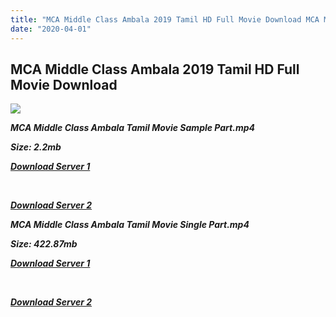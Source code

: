 ```yaml
---
title: "MCA Middle Class Ambala 2019 Tamil HD Full Movie Download MCA Middle Class Ambala Tamil HD Movie Download"
date: "2020-04-01"
---
```


## MCA Middle Class Ambala 2019 Tamil HD Full Movie Download 

![](https://images.moviebuff.com/5e45a4a1-dfd2-4cce-a916-bfab8f6fc5a0?w=1000)

**_MCA Middle Class Ambala Tamil Movie Sample Part.mp4_**

**_Size: 2.2mb_**

**_[Download Server 1](http://b8.wetransfer.vip/files/Tamil{dd491190c7c44e72d5bc6265d8d28d52dc406d5dbea1734fee0f652b09d71bf7}20Movies/Tamil{dd491190c7c44e72d5bc6265d8d28d52dc406d5dbea1734fee0f652b09d71bf7}202019{dd491190c7c44e72d5bc6265d8d28d52dc406d5dbea1734fee0f652b09d71bf7}20Movies/MCA:{dd491190c7c44e72d5bc6265d8d28d52dc406d5dbea1734fee0f652b09d71bf7}20Middle{dd491190c7c44e72d5bc6265d8d28d52dc406d5dbea1734fee0f652b09d71bf7}20Class{dd491190c7c44e72d5bc6265d8d28d52dc406d5dbea1734fee0f652b09d71bf7}20Ambala{dd491190c7c44e72d5bc6265d8d28d52dc406d5dbea1734fee0f652b09d71bf7}20(2019)/MCA:{dd491190c7c44e72d5bc6265d8d28d52dc406d5dbea1734fee0f652b09d71bf7}20Middle{dd491190c7c44e72d5bc6265d8d28d52dc406d5dbea1734fee0f652b09d71bf7}20Class{dd491190c7c44e72d5bc6265d8d28d52dc406d5dbea1734fee0f652b09d71bf7}20Ambala{dd491190c7c44e72d5bc6265d8d28d52dc406d5dbea1734fee0f652b09d71bf7}20(2019){dd491190c7c44e72d5bc6265d8d28d52dc406d5dbea1734fee0f652b09d71bf7}20Proper{dd491190c7c44e72d5bc6265d8d28d52dc406d5dbea1734fee0f652b09d71bf7}20HDRip/MCA{dd491190c7c44e72d5bc6265d8d28d52dc406d5dbea1734fee0f652b09d71bf7}20Middle{dd491190c7c44e72d5bc6265d8d28d52dc406d5dbea1734fee0f652b09d71bf7}20Class{dd491190c7c44e72d5bc6265d8d28d52dc406d5dbea1734fee0f652b09d71bf7}20Ambala{dd491190c7c44e72d5bc6265d8d28d52dc406d5dbea1734fee0f652b09d71bf7}20(2019){dd491190c7c44e72d5bc6265d8d28d52dc406d5dbea1734fee0f652b09d71bf7}20Sample{dd491190c7c44e72d5bc6265d8d28d52dc406d5dbea1734fee0f652b09d71bf7}20(640x360).mp4)_**

**_[  
](http://b8.wetransfer.vip/files/Tamil{dd491190c7c44e72d5bc6265d8d28d52dc406d5dbea1734fee0f652b09d71bf7}20Movies/Tamil{dd491190c7c44e72d5bc6265d8d28d52dc406d5dbea1734fee0f652b09d71bf7}202019{dd491190c7c44e72d5bc6265d8d28d52dc406d5dbea1734fee0f652b09d71bf7}20Movies/MCA:{dd491190c7c44e72d5bc6265d8d28d52dc406d5dbea1734fee0f652b09d71bf7}20Middle{dd491190c7c44e72d5bc6265d8d28d52dc406d5dbea1734fee0f652b09d71bf7}20Class{dd491190c7c44e72d5bc6265d8d28d52dc406d5dbea1734fee0f652b09d71bf7}20Ambala{dd491190c7c44e72d5bc6265d8d28d52dc406d5dbea1734fee0f652b09d71bf7}20(2019)/MCA:{dd491190c7c44e72d5bc6265d8d28d52dc406d5dbea1734fee0f652b09d71bf7}20Middle{dd491190c7c44e72d5bc6265d8d28d52dc406d5dbea1734fee0f652b09d71bf7}20Class{dd491190c7c44e72d5bc6265d8d28d52dc406d5dbea1734fee0f652b09d71bf7}20Ambala{dd491190c7c44e72d5bc6265d8d28d52dc406d5dbea1734fee0f652b09d71bf7}20(2019){dd491190c7c44e72d5bc6265d8d28d52dc406d5dbea1734fee0f652b09d71bf7}20Proper{dd491190c7c44e72d5bc6265d8d28d52dc406d5dbea1734fee0f652b09d71bf7}20HDRip/MCA{dd491190c7c44e72d5bc6265d8d28d52dc406d5dbea1734fee0f652b09d71bf7}20Middle{dd491190c7c44e72d5bc6265d8d28d52dc406d5dbea1734fee0f652b09d71bf7}20Class{dd491190c7c44e72d5bc6265d8d28d52dc406d5dbea1734fee0f652b09d71bf7}20Ambala{dd491190c7c44e72d5bc6265d8d28d52dc406d5dbea1734fee0f652b09d71bf7}20(2019){dd491190c7c44e72d5bc6265d8d28d52dc406d5dbea1734fee0f652b09d71bf7}20Sample{dd491190c7c44e72d5bc6265d8d28d52dc406d5dbea1734fee0f652b09d71bf7}20(640x360).mp4)_**

**_[Download Server 2](http://b8.wetransfer.vip/files/Tamil{dd491190c7c44e72d5bc6265d8d28d52dc406d5dbea1734fee0f652b09d71bf7}20Movies/Tamil{dd491190c7c44e72d5bc6265d8d28d52dc406d5dbea1734fee0f652b09d71bf7}202019{dd491190c7c44e72d5bc6265d8d28d52dc406d5dbea1734fee0f652b09d71bf7}20Movies/MCA:{dd491190c7c44e72d5bc6265d8d28d52dc406d5dbea1734fee0f652b09d71bf7}20Middle{dd491190c7c44e72d5bc6265d8d28d52dc406d5dbea1734fee0f652b09d71bf7}20Class{dd491190c7c44e72d5bc6265d8d28d52dc406d5dbea1734fee0f652b09d71bf7}20Ambala{dd491190c7c44e72d5bc6265d8d28d52dc406d5dbea1734fee0f652b09d71bf7}20(2019)/MCA:{dd491190c7c44e72d5bc6265d8d28d52dc406d5dbea1734fee0f652b09d71bf7}20Middle{dd491190c7c44e72d5bc6265d8d28d52dc406d5dbea1734fee0f652b09d71bf7}20Class{dd491190c7c44e72d5bc6265d8d28d52dc406d5dbea1734fee0f652b09d71bf7}20Ambala{dd491190c7c44e72d5bc6265d8d28d52dc406d5dbea1734fee0f652b09d71bf7}20(2019){dd491190c7c44e72d5bc6265d8d28d52dc406d5dbea1734fee0f652b09d71bf7}20Proper{dd491190c7c44e72d5bc6265d8d28d52dc406d5dbea1734fee0f652b09d71bf7}20HDRip/MCA{dd491190c7c44e72d5bc6265d8d28d52dc406d5dbea1734fee0f652b09d71bf7}20Middle{dd491190c7c44e72d5bc6265d8d28d52dc406d5dbea1734fee0f652b09d71bf7}20Class{dd491190c7c44e72d5bc6265d8d28d52dc406d5dbea1734fee0f652b09d71bf7}20Ambala{dd491190c7c44e72d5bc6265d8d28d52dc406d5dbea1734fee0f652b09d71bf7}20(2019){dd491190c7c44e72d5bc6265d8d28d52dc406d5dbea1734fee0f652b09d71bf7}20Sample{dd491190c7c44e72d5bc6265d8d28d52dc406d5dbea1734fee0f652b09d71bf7}20(640x360).mp4)_**

**_MCA Middle Class Ambala Tamil Movie Single Part.mp4_**

**_Size: 422.87mb_**

**_[Download Server 1](http://b8.wetransfer.vip/files/Tamil{dd491190c7c44e72d5bc6265d8d28d52dc406d5dbea1734fee0f652b09d71bf7}20Movies/Tamil{dd491190c7c44e72d5bc6265d8d28d52dc406d5dbea1734fee0f652b09d71bf7}202019{dd491190c7c44e72d5bc6265d8d28d52dc406d5dbea1734fee0f652b09d71bf7}20Movies/MCA:{dd491190c7c44e72d5bc6265d8d28d52dc406d5dbea1734fee0f652b09d71bf7}20Middle{dd491190c7c44e72d5bc6265d8d28d52dc406d5dbea1734fee0f652b09d71bf7}20Class{dd491190c7c44e72d5bc6265d8d28d52dc406d5dbea1734fee0f652b09d71bf7}20Ambala{dd491190c7c44e72d5bc6265d8d28d52dc406d5dbea1734fee0f652b09d71bf7}20(2019)/MCA:{dd491190c7c44e72d5bc6265d8d28d52dc406d5dbea1734fee0f652b09d71bf7}20Middle{dd491190c7c44e72d5bc6265d8d28d52dc406d5dbea1734fee0f652b09d71bf7}20Class{dd491190c7c44e72d5bc6265d8d28d52dc406d5dbea1734fee0f652b09d71bf7}20Ambala{dd491190c7c44e72d5bc6265d8d28d52dc406d5dbea1734fee0f652b09d71bf7}20(2019){dd491190c7c44e72d5bc6265d8d28d52dc406d5dbea1734fee0f652b09d71bf7}20Proper{dd491190c7c44e72d5bc6265d8d28d52dc406d5dbea1734fee0f652b09d71bf7}20HDRip/MCA{dd491190c7c44e72d5bc6265d8d28d52dc406d5dbea1734fee0f652b09d71bf7}20Middle{dd491190c7c44e72d5bc6265d8d28d52dc406d5dbea1734fee0f652b09d71bf7}20Class{dd491190c7c44e72d5bc6265d8d28d52dc406d5dbea1734fee0f652b09d71bf7}20Ambala{dd491190c7c44e72d5bc6265d8d28d52dc406d5dbea1734fee0f652b09d71bf7}20(2019){dd491190c7c44e72d5bc6265d8d28d52dc406d5dbea1734fee0f652b09d71bf7}20Single{dd491190c7c44e72d5bc6265d8d28d52dc406d5dbea1734fee0f652b09d71bf7}20Part{dd491190c7c44e72d5bc6265d8d28d52dc406d5dbea1734fee0f652b09d71bf7}20(640x360).mp4)_**

**_[  
](http://b8.wetransfer.vip/files/Tamil{dd491190c7c44e72d5bc6265d8d28d52dc406d5dbea1734fee0f652b09d71bf7}20Movies/Tamil{dd491190c7c44e72d5bc6265d8d28d52dc406d5dbea1734fee0f652b09d71bf7}202019{dd491190c7c44e72d5bc6265d8d28d52dc406d5dbea1734fee0f652b09d71bf7}20Movies/MCA:{dd491190c7c44e72d5bc6265d8d28d52dc406d5dbea1734fee0f652b09d71bf7}20Middle{dd491190c7c44e72d5bc6265d8d28d52dc406d5dbea1734fee0f652b09d71bf7}20Class{dd491190c7c44e72d5bc6265d8d28d52dc406d5dbea1734fee0f652b09d71bf7}20Ambala{dd491190c7c44e72d5bc6265d8d28d52dc406d5dbea1734fee0f652b09d71bf7}20(2019)/MCA:{dd491190c7c44e72d5bc6265d8d28d52dc406d5dbea1734fee0f652b09d71bf7}20Middle{dd491190c7c44e72d5bc6265d8d28d52dc406d5dbea1734fee0f652b09d71bf7}20Class{dd491190c7c44e72d5bc6265d8d28d52dc406d5dbea1734fee0f652b09d71bf7}20Ambala{dd491190c7c44e72d5bc6265d8d28d52dc406d5dbea1734fee0f652b09d71bf7}20(2019){dd491190c7c44e72d5bc6265d8d28d52dc406d5dbea1734fee0f652b09d71bf7}20Proper{dd491190c7c44e72d5bc6265d8d28d52dc406d5dbea1734fee0f652b09d71bf7}20HDRip/MCA{dd491190c7c44e72d5bc6265d8d28d52dc406d5dbea1734fee0f652b09d71bf7}20Middle{dd491190c7c44e72d5bc6265d8d28d52dc406d5dbea1734fee0f652b09d71bf7}20Class{dd491190c7c44e72d5bc6265d8d28d52dc406d5dbea1734fee0f652b09d71bf7}20Ambala{dd491190c7c44e72d5bc6265d8d28d52dc406d5dbea1734fee0f652b09d71bf7}20(2019){dd491190c7c44e72d5bc6265d8d28d52dc406d5dbea1734fee0f652b09d71bf7}20Single{dd491190c7c44e72d5bc6265d8d28d52dc406d5dbea1734fee0f652b09d71bf7}20Part{dd491190c7c44e72d5bc6265d8d28d52dc406d5dbea1734fee0f652b09d71bf7}20(640x360).mp4)_**

**_[Download Server 2](http://b8.wetransfer.vip/files/Tamil{dd491190c7c44e72d5bc6265d8d28d52dc406d5dbea1734fee0f652b09d71bf7}20Movies/Tamil{dd491190c7c44e72d5bc6265d8d28d52dc406d5dbea1734fee0f652b09d71bf7}202019{dd491190c7c44e72d5bc6265d8d28d52dc406d5dbea1734fee0f652b09d71bf7}20Movies/MCA:{dd491190c7c44e72d5bc6265d8d28d52dc406d5dbea1734fee0f652b09d71bf7}20Middle{dd491190c7c44e72d5bc6265d8d28d52dc406d5dbea1734fee0f652b09d71bf7}20Class{dd491190c7c44e72d5bc6265d8d28d52dc406d5dbea1734fee0f652b09d71bf7}20Ambala{dd491190c7c44e72d5bc6265d8d28d52dc406d5dbea1734fee0f652b09d71bf7}20(2019)/MCA:{dd491190c7c44e72d5bc6265d8d28d52dc406d5dbea1734fee0f652b09d71bf7}20Middle{dd491190c7c44e72d5bc6265d8d28d52dc406d5dbea1734fee0f652b09d71bf7}20Class{dd491190c7c44e72d5bc6265d8d28d52dc406d5dbea1734fee0f652b09d71bf7}20Ambala{dd491190c7c44e72d5bc6265d8d28d52dc406d5dbea1734fee0f652b09d71bf7}20(2019){dd491190c7c44e72d5bc6265d8d28d52dc406d5dbea1734fee0f652b09d71bf7}20Proper{dd491190c7c44e72d5bc6265d8d28d52dc406d5dbea1734fee0f652b09d71bf7}20HDRip/MCA{dd491190c7c44e72d5bc6265d8d28d52dc406d5dbea1734fee0f652b09d71bf7}20Middle{dd491190c7c44e72d5bc6265d8d28d52dc406d5dbea1734fee0f652b09d71bf7}20Class{dd491190c7c44e72d5bc6265d8d28d52dc406d5dbea1734fee0f652b09d71bf7}20Ambala{dd491190c7c44e72d5bc6265d8d28d52dc406d5dbea1734fee0f652b09d71bf7}20(2019){dd491190c7c44e72d5bc6265d8d28d52dc406d5dbea1734fee0f652b09d71bf7}20Single{dd491190c7c44e72d5bc6265d8d28d52dc406d5dbea1734fee0f652b09d71bf7}20Part{dd491190c7c44e72d5bc6265d8d28d52dc406d5dbea1734fee0f652b09d71bf7}20(640x360).mp4)_**
